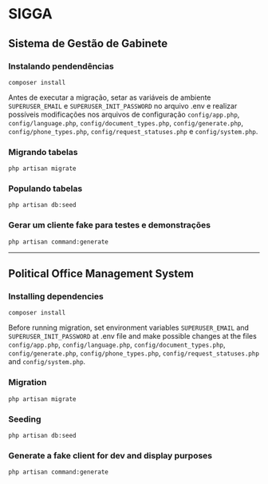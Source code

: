 # SIGGA

## Sistema de Gestão de Gabinete

### Instalando pendendências

```
composer install
```

Antes de executar a migração, setar as variáveis de ambiente `SUPERUSER_EMAIL` e `SUPERUSER_INIT_PASSWORD` no arquivo .env e realizar possíveis modificações nos arquivos de configuração `config/app.php`, `config/language.php`, `config/document_types.php`, `config/generate.php`, `config/phone_types.php`, `config/request_statuses.php` e `config/system.php`.

### Migrando tabelas

```
php artisan migrate
```

### Populando tabelas

```
php artisan db:seed
```

### Gerar um cliente fake para testes e demonstrações

```
php artisan command:generate
```

--------

## Political Office Management System

### Installing dependencies

```
composer install
```

Before running migration, set environment variables `SUPERUSER_EMAIL` and `SUPERUSER_INIT_PASSWORD` at .env file and make possible changes at the files `config/app.php`, `config/language.php`, `config/document_types.php`, `config/generate.php`, `config/phone_types.php`, `config/request_statuses.php` and `config/system.php`.

### Migration

```
php artisan migrate
```

### Seeding

```
php artisan db:seed
```

### Generate a fake client for dev and display purposes

```
php artisan command:generate
```